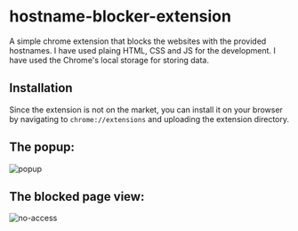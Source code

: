 # hostname-blocker-extension
A simple chrome extension that blocks the websites with the provided hostnames. I have used plaing HTML, CSS and JS for the development. I have used the Chrome's local storage for storing data.

## Installation
Since the extension is not on the market, you can install it on your browser by navigating to `chrome://extensions` and uploading the extension directory.

## The popup:
![popup](https://github.com/denizcan-yilmaz/hostname-blocker-extension/assets/54044489/70695f91-54e6-4307-aac9-281711949a9e)

## The blocked page view:
![no-access](https://github.com/denizcan-yilmaz/hostname-blocker-extension/assets/54044489/a9bda269-bc6f-429c-9591-9093518acccb)

